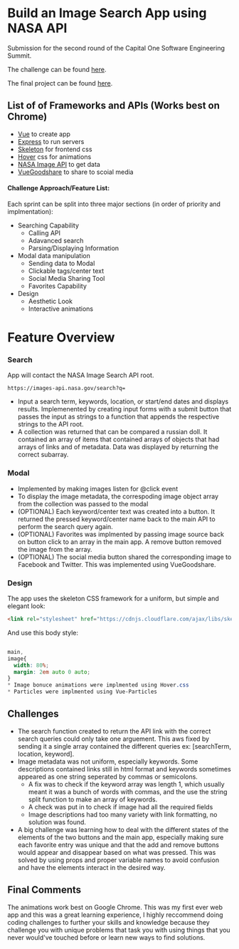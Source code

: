 # Build an Image Search App using NASA API

Submission for the second round of the Capital One Software Engineering Summit. 

The challenge can be found [here](https://www.mindsumo.com/contests/nasa-image-archive).

The final project can be found [here](https://phillippham-capitalone-nasa.herokuapp.com/?fbclid=IwAR2TiZuFdV0fE8mBv1vZzuWh874X1qxS9aMyKoPdRRIO633T5K2nY74UvTc).

## List of of Frameworks and APIs (Works best on Chrome)
* [Vue](https://vuejs.org/) to create app
* [Express](https://expressjs.com/) to run servers
* [Skeleton](http://getskeleton.com/) for frontend css
* [Hover](https://github.com/IanLunn/Hover) css for animations
* [NASA Image API](https://api.nasa.gov/api.html#Images) to get data
* [VueGoodshare](https://github.com/koddr/vue-goodshare/blob/master/src/VueGoodshare.vue) to share to scoial media

#### Challenge Approach/Feature List:
Each sprint can be split into three major sections (in order of priority and implmentation):
* Searching Capability
  * Calling API
  * Adavanced search
  * Parsing/Displaying Information
* Modal data manipulation
  * Sending data to Modal
  * Clickable tags/center text
  * Social Media Sharing Tool
  * Favorites Capability
* Design
  * Aesthetic Look
  * Interactive animations

# Feature Overview

### Search
App will contact the NASA Image Search API root.

`https://images-api.nasa.gov/search?q=`

* Input a search term, keywords, location, or start/end dates and displays results. Implemenented by creating input forms with a submit button that passes the input as strings to a function that appends the respective strings to the API root.
* A collection was returned that can be compared a russian doll. It contained an array of items that contained arrays of objects that had arrays of links and of metadata. Data was displayed by returning the correct subarray.


### Modal
* Implemented by making images listen for @click event
* To display the image metadata, the correspoding image object array from the collection was passed to the modal
* (OPTIONAL) Each keyword/center text was created into a button. It returned the pressed keyword/center name back to the main API to perform the search query again.
* (OPTIONAL) Favorites was implmented by passing image source back on button click to an array in the main app. A remove button removed the image from the array.
* (OPTIONAL) The social media button shared the corresponding image to Facebook and Twitter. This was implemented using VueGoodshare.

### Design
The app uses the skeleton CSS framework for a uniform, but simple and elegant look:

```html
<link rel="stylesheet" href="https://cdnjs.cloudflare.com/ajax/libs/skeleton/2.0.4/skeleton.min.css">
```

And use this body style:
```css

main,
image{
  width: 80%;
  margin: 2em auto 0 auto;
}
* Image bonuce animations were implmented using Hover.css
* Particles were implmented using Vue-Particles

```
## Challenges
* The search function created to return the API link with the correct search queries could only take one arguement. This aws fixed by sending it a single array contained the different queries ex: [searchTerm, location, keyword].
* Image metadata was not uniform, especially keywords. Some descriptions contained links still in html format and keywords sometimes appeared as one string seperated by commas or semicolons.
  * A fix was to check if the keyword array was length 1, which usually meant it was a bunch of words with commas, and the use the string split function to make an array of keywords.
  * A check was put in to check if image had all the required fields
  * Image descriptions had too many variety with link formatting, no solution was found.
* A big challenge was learning how to deal with the different states of the elements of the two buttons and the main app, especially making sure each favorite entry was unique and that the add and remove buttons would appear and disappear based on what was pressed. This was solved by using props and proper variable names to avoid confusion and have the elements interact in the desired way.

## Final Comments
The animations work best on Google Chrome. This was my first ever web app and this was a great learning experience, I highly reccommend doing coding challenges to further your skills and knowledge because they challenge you with unique problems that task you with using things that you never would've touched before or learn new ways to find solutions.
